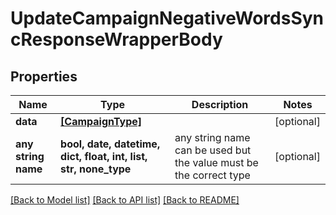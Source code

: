 # UpdateCampaignNegativeWordsSyncResponseWrapperBody


## Properties
Name | Type | Description | Notes
------------ | ------------- | ------------- | -------------
**data** | [**[CampaignType]**](CampaignType.md) |  | [optional] 
**any string name** | **bool, date, datetime, dict, float, int, list, str, none_type** | any string name can be used but the value must be the correct type | [optional]

[[Back to Model list]](../README.md#documentation-for-models) [[Back to API list]](../README.md#documentation-for-api-endpoints) [[Back to README]](../README.md)


